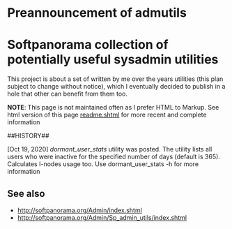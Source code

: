 #                              Preannouncement of admutils


  
# Softpanorama collection of potentially useful sysadmin utilities

This project is about a set of written by me over the years utilities (this plan subject to change without notice), which I eventually decided to publish in a hole that other can benefit from them too. 

**NOTE**: This page is not maintained often as I prefer HTML to Markup. See html version of this page [readme.shtml](https://github.com/softpano/admutils/readme.shtml) for more recent and complete information

##HISTORY##

[Oct 19, 2020] *dormant_user_stats* utility was posted. The utility lists all users who were inactive for the specified number of days (default is 365). Calculates I-nodes usage too. Use dormant_user_stats -h for more information 

## See also ##

* http://softpanorama.org/Admin/index.shtml
* http://softpanorama.org/Admin/Sp_admin_utils/index.shtml
